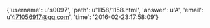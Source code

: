 {'username': u's0097', 'path': u'1158/1158.html', 'answer': u'A', 'email': u'471056917@qq.com', 'time': '2016-02-23:17:58:09'}